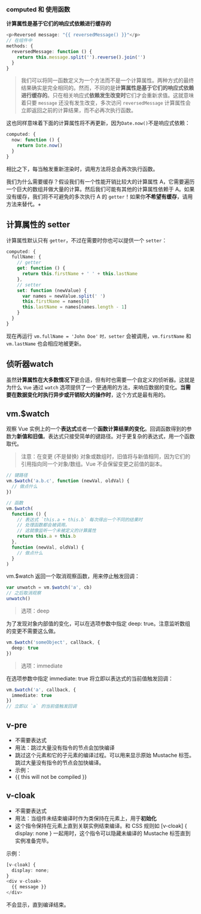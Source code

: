 ### computed 和 使用函数
**计算属性是基于它们的响应式依赖进行缓存的**
```ts
<p>Reversed message: "{{ reversedMessage() }}"</p>
// 在组件中
methods: {
  reversedMessage: function () {
    return this.message.split('').reverse().join('')
  }
}
```
>我们可以将同一函数定义为一个方法而不是一个计算属性。两种方式的最终结果确实是完全相同的。然而，不同的是**计算属性是基于它们的响应式依赖进行缓存的**。只在相关响应式**依赖发生改变时**它们才会重新求值。这就意味着只要 `message` 还没有发生改变，多次访问 `reversedMessage` 计算属性会立即返回之前的计算结果，而不必再次执行函数。

这也同样意味着下面的计算属性将不再更新，因为` Date.now() `不是响应式依赖：
```ts
computed: {
  now: function () {
    return Date.now()
  }
}
```
相比之下，每当触发重新渲染时，调用方法将总会再次执行函数。

我们为什么需要缓存？假设我们有一个性能开销比较大的计算属性 A，它需要遍历一个巨大的数组并做大量的计算。然后我们可能有其他的计算属性依赖于 A。如果没有缓存，我们将不可避免的多次执行 A 的 `getter`！如果你**不希望有缓存**，请用方法来替代。+

## 计算属性的 setter
计算属性默认只有 `getter`，不过在需要时你也可以提供一个 `setter`：

``` ts
computed: {
  fullName: {
    // getter
    get: function () {
      return this.firstName + ' ' + this.lastName
    },
    // setter
    set: function (newValue) {
      var names = newValue.split(' ')
      this.firstName = names[0]
      this.lastName = names[names.length - 1]
    }
  }
}
```
现在再运行 `vm.fullName = 'John Doe'` `时，setter` 会被调用，`vm.firstName` 和 `vm.lastName` 也会相应地被更新。

## 侦听器watch
虽然**计算属性在大多数情况下**更合适，但有时也需要一个自定义的侦听器。这就是为什么 `Vue` 通过 `watch` 选项提供了一个更通用的方法，来响应数据的变化。**当需要在数据变化时执行异步或开销较大的操作时**，这个方式是最有用的。

## vm.$watch
观察 Vue 实例上的一个**表达式**或者一个**函数计算结果的变化**。回调函数得到的参数为**新值和旧值**。表达式只接受简单的键路径。对于更复杂的表达式，用一个函数取代。

>注意：在变更 (不是替换) 对象或数组时，旧值将与新值相同，因为它们的引用指向同一个对象/数组。Vue 不会保留变更之前值的副本。

```ts
// 键路径
vm.$watch('a.b.c', function (newVal, oldVal) {
  // 做点什么
})

// 函数
vm.$watch(
  function () {
    // 表达式 `this.a + this.b` 每次得出一个不同的结果时
    // 处理函数都会被调用。
    // 这就像监听一个未被定义的计算属性
    return this.a + this.b
  },
  function (newVal, oldVal) {
    // 做点什么
  }
)
```

vm.$watch 返回一个取消观察函数，用来停止触发回调：
```ts
var unwatch = vm.$watch('a', cb)
// 之后取消观察
unwatch()
```
>选项：deep

为了发现对象内部值的变化，可以在选项参数中指定 deep: true。注意监听数组的变更不需要这么做。
```ts
vm.$watch('someObject', callback, {
  deep: true
})
```

>选项：immediate

在选项参数中指定 immediate: true 将立即以表达式的当前值触发回调：

```ts
vm.$watch('a', callback, {
  immediate: true
})
// 立即以 `a` 的当前值触发回调
```


## v-pre 
+ 不需要表达式
+ 用法：跳过大量没有指令的节点会加快编译
+ 跳过这个元素和它的子元素的编译过程。可以用来显示原始 Mustache 标签。跳过大量没有指令的节点会加快编译。
+ 示例：
+ <span v-pre>{{ this will not be compiled }}</span>

## v-cloak
+ 不需要表达式
+ 用法：当组件未结束编译时作为类保持在元素上，用于**初始化**
+ 这个指令保持在元素上直到关联实例结束编译。和 CSS 规则如 [v-cloak] { display: none } 一起用时，这个指令可以隐藏未编译的 Mustache 标签直到实例准备完毕。

示例：

```ts
[v-cloak] {
  display: none;
}
<div v-cloak>
  {{ message }}
</div>
```
不会显示，直到编译结束。